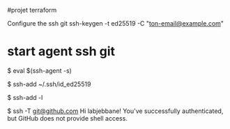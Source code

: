 #projet terraform

Configure the ssh git
ssh-keygen -t ed25519 -C "ton-email@example.com"
# start agent ssh git
$ eval $(ssh-agent -s)

$ ssh-add ~/.ssh/id_ed25519

$ ssh-add -l

$ ssh -T git@github.com
Hi labjebbane! You've successfully authenticated, but GitHub does not provide shell access.

